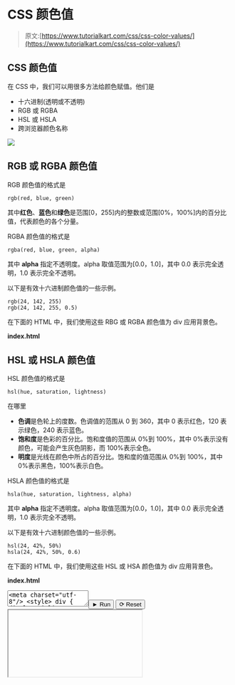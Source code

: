 # CSS 颜色值

> 原文:[https://www.tutorialkart.com/css/css-color-values/](https://www.tutorialkart.com/css/css-color-values/)

## CSS 颜色值

在 CSS 中，我们可以用很多方法给颜色赋值。他们是

*   十六进制(透明或不透明)
*   RGB 或 RGBA
*   HSL 或 HSLA
*   跨浏览器颜色名称

[![](../Images/925da31b32d6bc3827932f6c8afb11bb.png)](https://www.tutorialkart.com/)

## RGB 或 RGBA 颜色值

RGB 颜色值的格式是

```
rgb(red, blue, green)
```

其中**红色**、**蓝色**和**绿色**是范围[0，255]内的整数或范围[0%，100%]内的百分比值，代表颜色的各个分量。

RGBA 颜色值的格式是

```
rgba(red, blue, green, alpha)
```

其中 **alpha** 指定不透明度。alpha 取值范围为[0.0，1.0]，其中 0.0 表示完全透明，1.0 表示完全不透明。

以下是有效十六进制颜色值的一些示例。

```
rgb(24, 142, 255)
rgb(24, 142, 255, 0.5)
```

在下面的 HTML 中，我们使用这些 RBG 或 RGBA 颜色值为 div 应用背景色。

**index.html**

## HSL 或 HSLA 颜色值

HSL 颜色值的格式是

```
hsl(hue, saturation, lightness)
```

在哪里

*   **色调**是色轮上的度数。色调值的范围从 0 到 360，其中 0 表示红色，120 表示绿色，240 表示蓝色。
*   **饱和度**是色彩的百分比。饱和度值的范围从 0%到 100%，其中 0%表示没有颜色，可能会产生灰色阴影，而 100%表示全色。
*   **明度**是光线在颜色中所占的百分比。饱和度的值范围从 0%到 100%，其中 0%表示黑色，100%表示白色。

HSLA 颜色值的格式是

```
hsla(hue, saturation, lightness, alpha)
```

其中 **alpha** 指定不透明度。alpha 取值范围为[0.0，1.0]，其中 0.0 表示完全透明，1.0 表示完全不透明。

以下是有效十六进制颜色值的一些示例。

```
hsl(24, 42%, 50%)
hsla(24, 42%, 50%, 0.6)
```

在下面的 HTML 中，我们使用这些 HSL 或 HSA 颜色值为 div 应用背景色。

**index.html**

<textarea name="html" id="code_2"><meta charset="utf-8"/> <style> div { display: inline-block; margin:10px; width: 100px; height: 100px; } #div1 { background: hsl(140, 42%, 50%); } #div2 { background: hsla(140, 42%, 50%, 0.6); } </style> <div id="div1"/> <div id="div2"/></textarea><button class="coderun" onclick="submitCode_2()">► Run</button> <button class="codereset" onclick="resetCode_2()">⟳ Reset</button><iframe id="output_2" onload="resizeIframe(this)">&#13; </div>&#13; </div>&#13; </div> &#13; &#13; </div>&#13; <script>&amp;#13; let initValue_2='';&amp;#13; let html_editor_2;&amp;#13; let render_2 = function() {&amp;#13; let source = html_editor_2.getValue();&amp;#13; &amp;#13; let iframe = document.querySelector('#output_2'),&amp;#13; iframe_doc = iframe.contentDocument;&amp;#13; &amp;#13; iframe_doc.open();&amp;#13; iframe_doc.write(source);&amp;#13; iframe_doc.close();&amp;#13; };&amp;#13; &amp;#13; html_editor_2 = CodeMirror.fromTextArea(document.getElementById("code_2"), {&amp;#13; lineNumbers: false,&amp;#13; mode: "htmlmixed",&amp;#13; theme: "tk"&amp;#13; });&amp;#13; &amp;#13; // SETTING CODE EDITORS INITIAL CONTENT&amp;#13; $initValue_2 = html_editor_2.getValue();&amp;#13; render_2();&amp;#13; &amp;#13; function resetCode_2() {&amp;#13; html_editor_2.setValue($initValue_2);&amp;#13; render_2();&amp;#13; }&amp;#13; function submitCode_2() {&amp;#13; render_2();&amp;#13; }&amp;#13; </script> <h2 class="hilite">跨浏览器颜色名称</h2> <p>HTML 和 CSS 颜色规范有一个 140 多种预定义颜色的列表，所有流行的浏览器都实现了这些颜色。</p> <figure class="wp-block-table"><table><thead><tr><th>颜色名称</th><th>十六进制值</th> </tr> </thead><tbody><tr><td><dfn> aliceblue </dfn></td><td>#F0F8FF</td> </tr><tr><td><dfn>古白</dfn></td><td>#FAEBD7</td> </tr><tr><td><dfn>水绿色</dfn></td><td>#00FFFF</td> </tr><tr><td><dfn>蓝玉</dfn></td><td>#7FFFD4</td> </tr><tr><td><dfn>蔚蓝色</dfn></td><td>#F0FFFF</td> </tr><tr><td><dfn>米色</dfn></td><td>#F5F5DC</td> </tr><tr><td><dfn>浓汤</dfn></td><td>#FFE4C4</td> </tr><tr><td><dfn>黑色</dfn></td><td>#000000</td> </tr><tr><td>漂白</td><td>#FFEBCD</td> </tr><tr><td><dfn>蓝色</dfn></td><td>#0000FF</td> </tr><tr><td><dfn>蓝紫色</dfn></td><td>#8A2BE2</td> </tr><tr><td><dfn>棕色</dfn></td><td>#A52A2A</td> </tr><tr><td><dfn>伯里伍德</dfn></td><td>#DEB887</td> </tr><tr><td><dfn> cadetblue </dfn></td><td>#5F9EA0</td> </tr><tr><td><dfn>黄绿色</dfn></td><td># 7 法郎</td> </tr><tr><td><dfn>巧克力</dfn></td><td>#D2691E</td> </tr><tr><td><dfn>珊瑚</dfn></td><td>#FF7F50</td> </tr><tr><td><dfn>矢车菊蓝色</dfn></td><td>#6495ED</td> </tr><tr><td>玉米须</td><td>#FFF8DC</td> </tr><tr><td><dfn>深红色</dfn></td><td>#DC143C</td> </tr><tr><td><dfn>青色</dfn></td><td>#00FFFF</td> </tr><tr><td><dfn>深蓝色</dfn></td><td>#00008B</td> </tr><tr><td><dfn>暗青色</dfn></td><td>#008B8B</td> </tr><tr><td><dfn>黑菊花</dfn></td><td>#B8860B</td> </tr><tr><td><dfn>深灰色</dfn></td><td>#A9A9A9</td> </tr><tr><td>黑暗绿色</td><td>#006400</td> </tr><tr><td><dfn>深灰色</dfn></td><td>#A9A9A9</td> </tr><tr><td><dfn>暗可汗</dfn></td><td>#BDB76B</td> </tr><tr><td><dfn>深红</dfn></td><td>#8B008B</td> </tr><tr><td><dfn>黑橄榄绿色</dfn></td><td>#556B2F</td> </tr><tr><td><dfn>深橙色</dfn></td><td>#FF8C00</td> </tr><tr><td><dfn>暗兰</dfn></td><td>#9932CC</td> </tr><tr><td><dfn> darkred </dfn></td><td>#8B0000</td> </tr><tr><td><dfn>黑鲑鱼</dfn></td><td>#E9967A</td> </tr><tr><td><dfn>【暗影网】</dfn></td><td>#8FBC8F</td> </tr><tr><td><dfn>暗色蓝</dfn></td><td>#483D8B</td> </tr><tr><td><dfn>深色灰色</dfn></td><td>#2F4F4F</td> </tr><tr><td><dfn>深灰色</dfn></td><td>#2F4F4F</td> </tr><tr><td><dfn>深绿松石</dfn></td><td>#00CED1</td> </tr><tr><td><dfn>暗紫色</dfn></td><td>#9400D3</td> </tr><tr><td><dfn>深粉色</dfn></td><td>#FF1493</td> </tr><tr><td><dfn>深蓝</dfn></td><td>#00BFFF</td> </tr><tr><td><dfn>暗灰色</dfn></td><td>#696969</td> </tr><tr><td><dfn>暗灰色</dfn></td><td>#696969</td> </tr><tr><td><dfn>道奇蓝</dfn></td><td>#1E90FF</td> </tr><tr><td><dfn>耐火砖</dfn></td><td>#B22222</td> </tr><tr><td><dfn> floralwhite </dfn></td><td>#FFFAF0</td> </tr><tr><td><dfn>森林绿色</dfn></td><td>#228B22</td> </tr><tr><td><dfn>紫红色</dfn></td><td>#FF00FF</td> </tr><tr><td><dfn>盖恩斯伯勒</dfn></td><td>#DCDCDC</td> </tr><tr><td><dfn>幽灵特工</dfn></td><td>#F8F8FF</td> </tr><tr><td><dfn>黄金</dfn></td><td># 700 法郎</td> </tr><tr><td><dfn>黄花</dfn></td><td>#DAA520</td> </tr><tr><td><dfn>灰色</dfn></td><td>#808080</td> </tr><tr><td><dfn>绿色</dfn></td><td>#008000</td> </tr><tr><td><dfn>黄绿色</dfn></td><td>#ADFF2F</td> </tr><tr><td><dfn>灰色</dfn></td><td>#808080</td> </tr><tr><td><dfn>蜜露</dfn></td><td>#F0FFF0</td> </tr><tr><td><dfn> hotpink </dfn></td><td>#FF69B4</td> </tr><tr><td><dfn>印第安人</dfn></td><td>#CD5C5C</td> </tr><tr><td><dfn>靛蓝</dfn></td><td>#4B0082</td> </tr><tr><td><dfn>象牙</dfn></td><td>#FFFFF0</td> </tr><tr><td><dfn>卡其色</dfn></td><td>#F0E68C</td> </tr><tr><td><dfn>淡紫色</dfn></td><td>#E6E6FA</td> </tr><tr><td><dfn> lavenderblush </dfn></td><td>#FFF0F5</td> </tr><tr><td>劳恩格林</td><td>#7CFC00</td> </tr><tr><td><dfn>留声机</dfn></td><td>#FFFACD</td> </tr><tr><td><dfn>浅蓝色</dfn></td><td>#ADD8E6</td> </tr><tr><td><dfn>光珊瑚</dfn></td><td>#F08080</td> </tr><tr><td><dfn>淡青色</dfn></td><td>#E0FFFF</td> </tr><tr><td><dfn>lightgoldendorydellow</dfn></td><td>#FAFAD2</td> </tr><tr><td><dfn>浅灰色</dfn></td><td>#D3D3D3</td> </tr><tr><td><dfn>浅绿色</dfn></td><td>#90EE90</td> </tr><tr><td><dfn>浅灰色</dfn></td><td>#D3D3D3</td> </tr><tr><td><dfn>浅粉色</dfn></td><td>#FFB6C1</td> </tr><tr><td><dfn>日光</dfn></td><td>#FFA07A</td> </tr><tr><td><dfn>光幕</dfn></td><td>#20B2AA</td> </tr><tr><td><dfn>亮天蓝色</dfn></td><td>#87CEFA</td> </tr><tr><td><dfn>亮灰色</dfn></td><td>#778899</td> </tr><tr><td><dfn>亮灰色</dfn></td><td>#778899</td> </tr><tr><td><dfn/></td><td>#B0C4DE</td> </tr><tr><td><dfn>浅黄色</dfn></td><td>#FFFFE0</td> </tr><tr><td><dfn>石灰</dfn></td><td>#00FF00</td> </tr><tr><td><dfn>石灰绿</dfn></td><td>#32CD32</td> </tr><tr><td><dfn>亚麻</dfn></td><td>#FAF0E6</td> </tr><tr><td><dfn>洋红色</dfn></td><td>#FF00FF</td> </tr><tr><td><dfn>栗色</dfn></td><td>#800000</td> </tr><tr><td><dfn>地中海</dfn></td><td>#66CDAA</td> </tr><tr><td><dfn>中蓝色</dfn></td><td>#0000CD</td> </tr><tr><td><dfn>中期肿瘤</dfn></td><td>#BA55D3</td> </tr><tr><td><dfn>中数</dfn></td><td># 9370 分贝</td> </tr><tr><td><dfn>中绿色</dfn></td><td>#3CB371</td> </tr><tr><td><dfn>介质蓝</dfn></td><td>#7B68EE</td> </tr><tr><td><dfn> mediumspringgreen </dfn></td><td>#00FA9A</td> </tr><tr><td><dfn>中绿松石</dfn></td><td>#48D1CC</td> </tr><tr><td><dfn>medium violeted</dfn></td><td>#C71585</td> </tr><tr><td><dfn>午夜蓝</dfn></td><td>#191970</td> </tr><tr><td><dfn>薄荷糖</dfn></td><td>#F5FFFA</td> </tr><tr><td><dfn>神秘</dfn></td><td>#FFE4E1</td> </tr><tr><td><dfn>鹿皮鞋</dfn></td><td>#FFE4B5</td> </tr><tr><td>纳瓦霍黑</td><td>#FFDEAD</td> </tr><tr><td><dfn>海军</dfn></td><td>#000080</td> </tr><tr><td><dfn>老地方</dfn></td><td>#FDF5E6</td> </tr><tr><td><dfn>橄榄</dfn></td><td>#808000</td> </tr><tr><td><dfn> olivedrab </dfn></td><td>#6B8E23</td> </tr><tr><td><dfn>橙色</dfn></td><td>#FFA500</td> </tr><tr><td><dfn>橙色的</dfn></td><td>#FF4500</td> </tr><tr><td><dfn>兰花</dfn></td><td>#DA70D6</td> </tr><tr><td><dfn>古金非政府组织</dfn></td><td># EEE8AA</td> </tr><tr><td>浅绿色</td><td>#98FB98</td> </tr><tr><td><dfn>古生物</dfn></td><td># AFEEEE</td> </tr><tr><td><dfn>变淡了</dfn></td><td>#DB7093</td> </tr><tr><td><dfn>木瓜鞭</dfn></td><td>#FFEFD5</td> </tr><tr><td><dfn>桃子布丁</dfn></td><td>#FFDAB9</td> </tr><tr><td><dfn>秘鲁</dfn></td><td>#CD853F</td> </tr><tr><td><dfn>粉色</dfn></td><td>#FFC0CB</td> </tr><tr><td><dfn>梅子</dfn></td><td>#DDA0DD</td> </tr><tr><td><dfn>粉蓝色</dfn></td><td>#B0E0E6</td> </tr><tr><td><dfn>紫色</dfn></td><td>#800080</td> </tr><tr><td><dfn>红色</dfn></td><td>#FF0000</td> </tr><tr><td><dfn>蔷薇色</dfn></td><td>#BC8F8F</td> </tr><tr><td>皇家蓝</td><td>#4169E1</td> </tr><tr><td>马鞍棕</td><td>#8B4513</td> </tr><tr><td><dfn>三文鱼</dfn></td><td>#FA8072</td> </tr><tr><td>桑迪布朗</td><td>#F4A460</td> </tr><tr><td><dfn>海绿色</dfn></td><td>#2E8B57</td> </tr><tr><td><dfn>贝壳</dfn></td><td>#FFF5EE</td> </tr><tr><td>西耶娜</td><td>#A0522D</td> </tr><tr><td><dfn>白银</dfn></td><td># C0C0C0 0</td> </tr><tr><td><dfn>蓝天</dfn></td><td>#87CEEB</td> </tr><tr><td><dfn>石板蓝</dfn></td><td>#6A5ACD</td> </tr><tr><td><dfn>斯莱特格雷</dfn></td><td>#708090</td> </tr><tr><td><dfn>石板灰</dfn></td><td>#708090</td> </tr><tr><td><dfn>雪</dfn></td><td>#FFFAFA</td> </tr><tr><td><dfn> springgreen </dfn></td><td>#00FF7F</td> </tr><tr><td><dfn>钢蓝</dfn></td><td>#4682B4</td> </tr><tr><td><dfn>谭</dfn></td><td>#D2B48C</td> </tr><tr><td><dfn>蓝绿色</dfn></td><td>#008080</td> </tr><tr><td><dfn>蓟</dfn></td><td>#D8BFD8</td> </tr><tr><td><dfn>番茄</dfn></td><td>#FF6347</td> </tr><tr><td><dfn>绿松石</dfn></td><td>#40E0D0</td> </tr><tr><td><dfn>紫罗兰色</dfn></td><td>#EE82EE</td> </tr><tr><td><dfn>小麦</dfn></td><td>#F5DEB3</td> </tr><tr><td><dfn>白色</dfn></td><td>#FFFFFF</td> </tr><tr><td><dfn>白烟</dfn></td><td>#F5F5F5</td> </tr><tr><td><dfn>黄色</dfn></td><td>#FFFF00</td> </tr><tr><td><dfn>黄绿色</dfn></td><td>#9ACD32</td> </tr> </tbody> </table> </figure> <h3>结论</h3> <p>在这个<a href="https://www.tutorialkart.com/css/"> CSS 教程</a>中，我们学习了可以在 CSS 中使用的颜色值。</p> </body> </html></iframe>